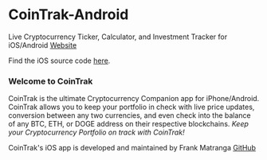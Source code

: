 # CoinTrak-Android
Live Cryptocurrency Ticker, Calculator, and Investment Tracker for iOS/Android
[Website](http://cointrak.me)

Find the iOS source code [here](https://github.com/CoinTrak/CoinTrak-iOS).

### Welcome to CoinTrak
CoinTrak is the ultimate Cryptocurrency Companion app for iPhone/Android.  CoinTrak allows you to keep your portfolio in check with live price updates, conversion between any two currencies, and even check into the balance of any BTC, ETH, or DOGE address on their respective blockchains.  *Keep your Cryptocurrency Portfolio on track with CoinTrak!*

CoinTrak's iOS app is developed and maintained by Frank Matranga [GitHub](http://github.com/Apexal)
